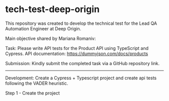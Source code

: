 # tech-test-deep-origin
This repository was created to develop the technical test for the Lead QA Automation Engineer at Deep Origin.

Main objective shared by Mariana Romaniv: 

Task:
Please write API tests for the Product API using TypeScript and Cypress.
API documentation: https://dummyjson.com/docs/products

Submission:
Kindly submit the completed task via a GitHub repository link.

---

Development:
Create a Cypress + Typescript project and create api tests following the VADER heuristic.

Step 1 - Create the project
